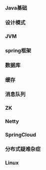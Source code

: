 ### Java基础

### 设计模式

### JVM

### spring框架

### 数据库

### 缓存

### 消息队列

### ZK

### Netty

### SpringCloud

### 分布式疑难杂症

### Linux

